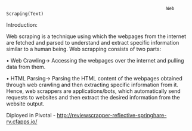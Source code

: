                                                                 Web Scraping(Text)
Introduction:

Web scraping is a technique using which the webpages from the internet are fetched and parsed to understand and extract specific information similar to a human being. Web scrapping consists of two parts:

 • Web Crawling→ Accessing the webpages over the internet and pulling data from them.

 • HTML Parsing→ Parsing the HTML content of the webpages obtained through web crawling and then extracting specific information from it.
   Hence, web scrappers are applications/bots, which automatically send requests to websites and then extract the desired information from the website output.


 Diployed in Pivotal - http://reviewscrapper-reflective-springhare-rv.cfapps.io/
